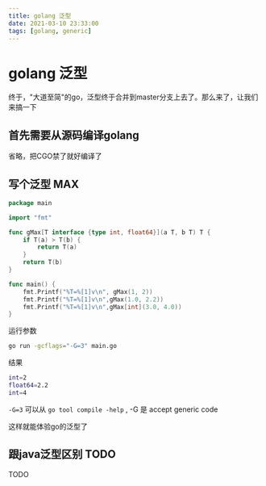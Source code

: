 ```yaml
---
title: golang 泛型
date: 2021-03-10 23:33:00
tags: [golang, generic]
---
```


# golang 泛型

终于，"大道至简"的go，泛型终于合并到master分支上去了。那么来了，让我们来搞一下

## 首先需要从源码编译golang

省略，把CGO禁了就好编译了

## 写个泛型 MAX

``` go
package main

import "fmt"

func gMax[T interface {type int, float64}](a T, b T) T {
    if T(a) > T(b) {
        return T(a)
    }
    return T(b)
}

func main() {
    fmt.Printf("%T=%[1]v\n", gMax(1, 2))
    fmt.Printf("%T=%[1]v\n",gMax(1.0, 2.2))
    fmt.Printf("%T=%[1]v\n",gMax[int](3.0, 4.0))
}
```

运行参数

``` sh
go run -gcflags="-G=3" main.go
```

结果

``` sh
int=2
float64=2.2
int=4
```

`-G=3` 可以从 `go tool compile -help` , -G 是 accept generic code

这样就能体验go的泛型了

## 跟java泛型区别 TODO

TODO

